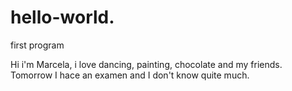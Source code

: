 # hello-world.
first program

Hi i'm Marcela, i love dancing, painting, chocolate and my friends. 
Tomorrow I hace an examen and I don't know quite much.

